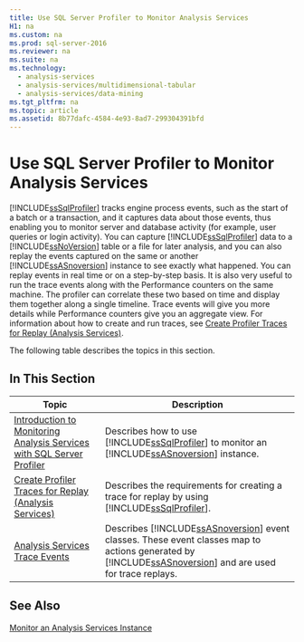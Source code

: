 ```yaml
---
title: Use SQL Server Profiler to Monitor Analysis Services
H1: na
ms.custom: na
ms.prod: sql-server-2016
ms.reviewer: na
ms.suite: na
ms.technology: 
  - analysis-services
  - analysis-services/multidimensional-tabular
  - analysis-services/data-mining
ms.tgt_pltfrm: na
ms.topic: article
ms.assetid: 8b77dafc-4584-4e93-8ad7-299304391bfd
---
```

# Use SQL Server Profiler to Monitor Analysis Services
  [!INCLUDE[ssSqlProfiler](../../Topics/TopicNameContainA/includes/ssSqlProfiler_md.md)] tracks engine process events, such as the start of a batch or a transaction, and it captures data about those events, thus enabling you to monitor server and database activity (for example, user queries or login activity). You can capture [!INCLUDE[ssSqlProfiler](../../Topics/TopicNameContainA/includes/ssSqlProfiler_md.md)] data to a [!INCLUDE[ssNoVersion](../../Topics/TopicNameContainA/includes/ssNoVersion_md.md)] table or a file for later analysis, and you can also replay the events captured on the same or another [!INCLUDE[ssASnoversion](../../Topics/TopicNameContainA/includes/ssASnoversion_md.md)] instance to see exactly what happened. You can replay events in real time or on a step-by-step basis. It is also very useful to run the trace events along with the Performance counters on the same machine. The profiler can correlate these two based on time and display them together along a single timeline. Trace events will give you more details while Performance counters give you an aggregate view. For information about how to create and run traces, see [Create Profiler Traces for Replay &#40;Analysis Services&#41;](../../Topics/TopicNameNotContainA/Create-Profiler-Traces-for-Replay--Analysis-Services-.md).  
  
 The following table describes the topics in this section.  
  
## In This Section  
  
|Topic|Description|  
|-----------|-----------------|  
|[Introduction to Monitoring Analysis Services with SQL Server Profiler](../../Topics/TopicNameNotContainA/Introduction-to-Monitoring-Analysis-Services-with-SQL-Server-Profiler.md)|Describes how to use [!INCLUDE[ssSqlProfiler](../../Topics/TopicNameContainA/includes/ssSqlProfiler_md.md)] to monitor an [!INCLUDE[ssASnoversion](../../Topics/TopicNameContainA/includes/ssASnoversion_md.md)] instance.|  
|[Create Profiler Traces for Replay &#40;Analysis Services&#41;](../../Topics/TopicNameNotContainA/Create-Profiler-Traces-for-Replay--Analysis-Services-.md)|Describes the requirements for creating a trace for replay by using [!INCLUDE[ssSqlProfiler](../../Topics/TopicNameContainA/includes/ssSqlProfiler_md.md)].|  
|[Analysis Services Trace Events](../../Topics/TopicNameNotContainA/Analysis-Services-Trace-Events.md)|Describes [!INCLUDE[ssASnoversion](../../Topics/TopicNameContainA/includes/ssASnoversion_md.md)] event classes. These event classes map to actions generated by [!INCLUDE[ssASnoversion](../../Topics/TopicNameContainA/includes/ssASnoversion_md.md)] and are used for trace replays.|  
  
## See Also  
 [Monitor an Analysis Services Instance](../../Topics/TopicNameNotContainA/Monitor-an-Analysis-Services-Instance.md)  
  
  